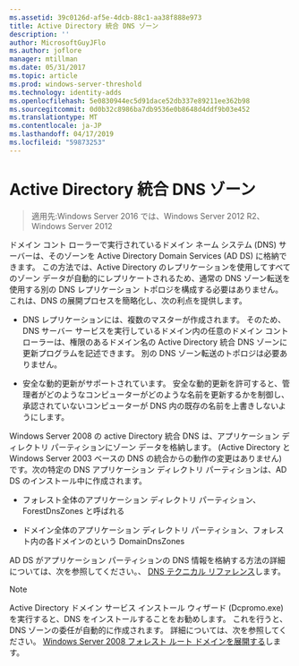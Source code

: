 ```yaml
---
ms.assetid: 39c0126d-af5e-4dcb-88c1-aa38f888e973
title: Active Directory 統合 DNS ゾーン
description: ''
author: MicrosoftGuyJFlo
ms.author: joflore
manager: mtillman
ms.date: 05/31/2017
ms.topic: article
ms.prod: windows-server-threshold
ms.technology: identity-adds
ms.openlocfilehash: 5e0830944ec5d91dace52db337e89211ee362b98
ms.sourcegitcommit: 0d0b32c8986ba7db9536e0b8648d4ddf9b03e452
ms.translationtype: MT
ms.contentlocale: ja-JP
ms.lasthandoff: 04/17/2019
ms.locfileid: "59873253"
---
```

# <a name="active-directory-integrated-dns-zones"></a>Active Directory 統合 DNS ゾーン

>適用先:Windows Server 2016 では、Windows Server 2012 R2、Windows Server 2012

ドメイン コント ローラーで実行されているドメイン ネーム システム (DNS) サーバーは、そのゾーンを Active Directory Domain Services (AD DS) に格納できます。 この方法では、Active Directory のレプリケーションを使用してすべてのゾーン データが自動的にレプリケートされるため、通常の DNS ゾーン転送を使用する別の DNS レプリケーション トポロジを構成する必要はありません。 これは、DNS の展開プロセスを簡略化し、次の利点を提供します。  
  
-   DNS レプリケーションには、複数のマスターが作成されます。 そのため、DNS サーバー サービスを実行しているドメイン内の任意のドメイン コント ローラーは、権限のあるドメイン名の Active Directory 統合 DNS ゾーンに更新プログラムを記述できます。 別の DNS ゾーン転送のトポロジは必要ありません。  
  
-   安全な動的更新がサポートされています。 安全な動的更新を許可すると、管理者がどのようなコンピューターがどのような名前を更新するかを制御し、承認されていないコンピューターが DNS 内の既存の名前を上書きしないようにします。  
  
Windows Server 2008 の active Directory 統合 DNS は、アプリケーション ディレクトリ パーティションにゾーン データを格納します。 (Active Directory と Windows Server 2003 ベースの DNS の統合からの動作の変更はありません) です。次の特定の DNS アプリケーション ディレクトリ パーティションは、AD DS のインストール中に作成されます。  
  
-   フォレスト全体のアプリケーション ディレクトリ パーティション、ForestDnsZones と呼ばれる  
  
-   ドメイン全体のアプリケーション ディレクトリ パーティション、フォレスト内の各ドメインのという DomainDnsZones  
  
AD DS がアプリケーション パーティションの DNS 情報を格納する方法の詳細については、次を参照してください。、 [DNS テクニカル リファレンス](https://go.microsoft.com/fwlink/?LinkId=106636)します。  
  
> [!NOTE]  
> Active Directory ドメイン サービス インストール ウィザード (Dcpromo.exe) を実行すると、DNS をインストールすることをお勧めします。 これを行うと、DNS ゾーンの委任が自動的に作成されます。 詳細については、次を参照してください。 [Windows Server 2008 フォレスト ルート ドメインを展開する](https://technet.microsoft.com/library/cc731174.aspx)します。  
  


